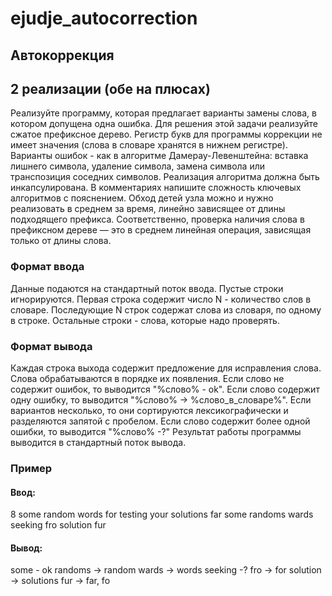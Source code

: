 # ejudje_autocorrection
## Автокоррекция 
## 2 реализации (обе на плюсах)
Реализуйте программу, которая предлагает варианты замены слова, в котором
допущена одна ошибка.
Для решения этой задачи реализуйте сжатое префиксное дерево.
Регистр букв для программы коррекции не имеет значения (слова в словаре
хранятся в нижнем регистре).
Варианты ошибок - как в алгоритме Дамерау-Левенштейна: вставка лишнего
символа, удаление символа, замена символа или транспозиция соседних
символов.
Реализация алгоритма должна быть инкапсулирована. В комментариях
напишите сложность ключевых алгоритмов с пояснением.
Обход детей узла можно и нужно реализовать в среднем за время, линейно
зависящее от длины подходящего префикса. Соответственно, проверка
наличия слова в префиксном дереве — это в среднем линейная операция,
зависящая только от длины слова.
### Формат ввода
Данные подаются на стандартный поток ввода. Пустые строки игнорируются.
Первая строка содержит число N - количество слов в словаре.
Последующие N строк содержат слова из словаря, по одному в строке.
Остальные строки - слова, которые надо проверять.
### Формат вывода
Каждая строка выхода содержит предложение для исправления слова. Слова
обрабатываются в порядке их появления.
Если слово не содержит ошибок, то выводится "%слово% - ok".
Если слово содержит одну ошибку, то выводится "%слово% ->
%слово_в_словаре%". Если вариантов несколько, то они сортируются
лексикографически и разделяются запятой с пробелом.
Если слово содержит более одной ошибки, то выводится "%слово% -?"
Результат работы программы выводится в стандартный поток вывода.
### Пример
#### Ввод:
8
some
random
words
for
testing
your
solutions
far
some
randoms
wards
seeking
fro
solution
fur
#### Вывод:
some - ok
randoms -> random
wards -> words
seeking -?
fro -> for
solution -> solutions
fur -> far, fo
